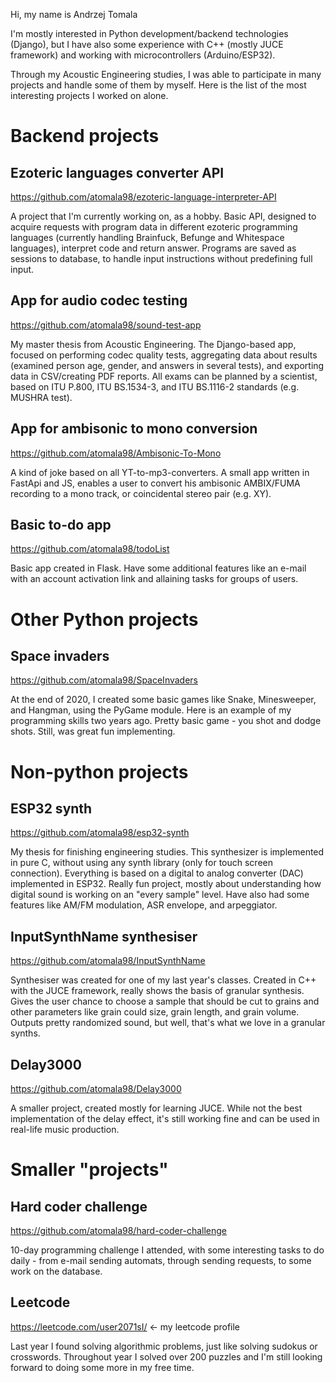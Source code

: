 Hi, my name is Andrzej Tomala

I'm mostly interested in Python development/backend technologies (Django), 
but I have also some experience with C++ (mostly JUCE framework) and working with microcontrollers (Arduino/ESP32).

Through my Acoustic Engineering studies, I was able to participate in many projects and handle some of them by myself. 
Here is the list of the most interesting projects I worked on alone.

# Backend projects

## Ezoteric languages converter API

https://github.com/atomala98/ezoteric-language-interpreter-API

A project that I'm currently working on, as a hobby. Basic API, designed to acquire requests with program data in different ezoteric programming languages (currently handling Brainfuck, Befunge and Whitespace languages), interpret code and return answer. Programs are saved as sessions to database, to handle input instructions without predefining full input. 

## App for audio codec testing

https://github.com/atomala98/sound-test-app

My master thesis from Acoustic Engineering. The Django-based app, focused on performing codec quality tests, aggregating data
about results (examined person age, gender, and answers in several tests), and exporting data in CSV/creating PDF reports. All exams can be planned
by a scientist, based on ITU P.800, ITU BS.1534-3, and ITU BS.1116-2 standards (e.g. MUSHRA test).

## App for ambisonic to mono conversion

https://github.com/atomala98/Ambisonic-To-Mono

A kind of joke based on all YT-to-mp3-converters. A small app written in FastApi and JS, enables a user to convert his ambisonic AMBIX/FUMA recording to a
mono track, or coincidental stereo pair (e.g. XY).

## Basic to-do app

https://github.com/atomala98/todoList

Basic app created in Flask. Have some additional features like an e-mail with an account activation link and allaining tasks for groups of users.

# Other Python projects

## Space invaders

https://github.com/atomala98/SpaceInvaders

At the end of 2020, I created some basic games like Snake, Minesweeper, and Hangman, using the PyGame module. Here is an example of my programming skills 
two years ago. Pretty basic game - you shot and dodge shots. Still, was great fun implementing.

# Non-python projects

## ESP32 synth

https://github.com/atomala98/esp32-synth

My thesis for finishing engineering studies. This synthesizer is implemented in pure C, without using any synth library (only for touch screen connection).
Everything is based on a digital to analog converter (DAC) implemented in ESP32. Really fun project, mostly about understanding how digital sound is 
working on an "every sample" level. Have also had some features like AM/FM modulation, ASR envelope, and arpeggiator.

## InputSynthName synthesiser

https://github.com/atomala98/InputSynthName

Synthesiser was created for one of my last year's classes. Created in C++ with the JUCE framework, really shows the basis of granular synthesis. Gives the user chance to choose 
a sample that should be cut to grains and other parameters like grain could size, grain length, and grain volume. Outputs pretty randomized sound, but well, that's what we love in a granular synths.

## Delay3000

https://github.com/atomala98/Delay3000

A smaller project, created mostly for learning JUCE. While not the best implementation of the delay effect, it's still working fine and can be used in 
real-life music production.

# Smaller "projects"

## Hard coder challenge

https://github.com/atomala98/hard-coder-challenge

10-day programming challenge I attended, with some interesting tasks to do daily - from e-mail sending automats, through sending requests, to 
some work on the database. 

## Leetcode

https://leetcode.com/user2071sI/ <- my leetcode profile

Last year I found solving algorithmic problems, just like solving sudokus or crosswords. Throughout year I solved over 200 puzzles and I'm still looking
forward to doing some more in my free time.
